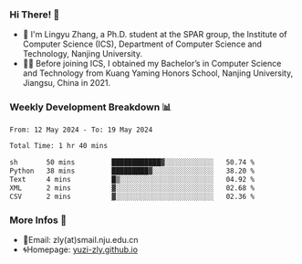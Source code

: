 ### Hi There! 👋 
- 🐳 I'm Lingyu Zhang, a Ph.D. student at the SPAR group, the Institute of Computer Science (ICS), Department of Computer Science and Technology, Nanjing University.
- 🧑‍🎓 Before joining ICS, I obtained my Bachelor’s in Computer Science and Technology from Kuang Yaming Honors School, Nanjing University, Jiangsu, China in 2021.

### Weekly Development Breakdown :bar_chart:

<!--START_SECTION:waka-->

```txt
From: 12 May 2024 - To: 19 May 2024

Total Time: 1 hr 40 mins

sh       50 mins         ████████████▓░░░░░░░░░░░░   50.74 %
Python   38 mins         █████████▓░░░░░░░░░░░░░░░   38.20 %
Text     4 mins          █▒░░░░░░░░░░░░░░░░░░░░░░░   04.92 %
XML      2 mins          ▓░░░░░░░░░░░░░░░░░░░░░░░░   02.68 %
CSV      2 mins          ▓░░░░░░░░░░░░░░░░░░░░░░░░   02.36 %
```

<!--END_SECTION:waka-->

<!--
### Github Contributions :octocat:

![](https://raw.githubusercontent.com/yuzi-zly/yuzi-zly/output/github-contribution-grid-snake.svg)              
-->

### More Infos 📖

- 📧Email: zly(at)smail.nju.edu.cn
- 🌀Homepage: [yuzi-zly.github.io](https://yuzi-zly.github.io/)
